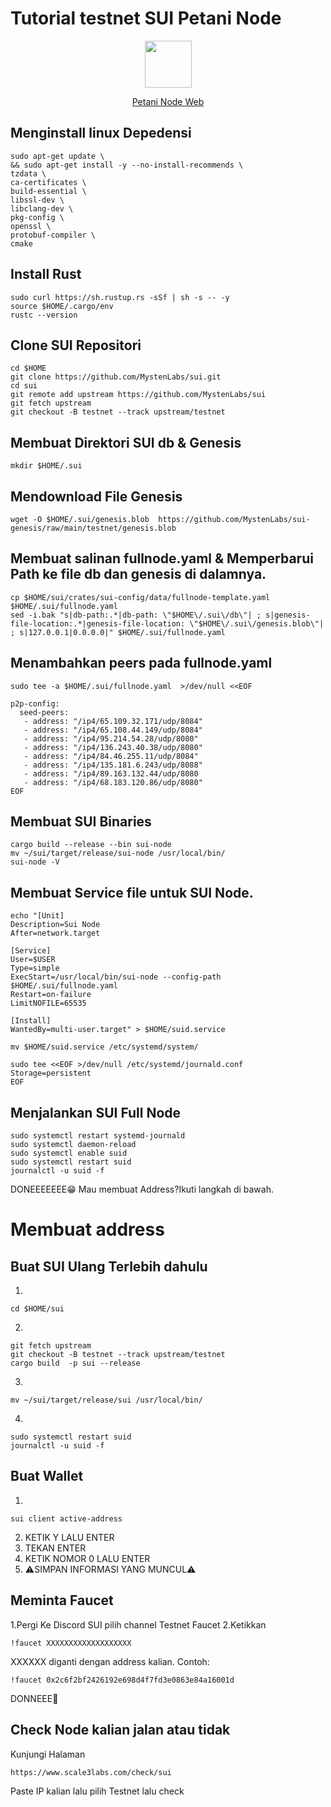 # Tutorial testnet SUI Petani Node

<p align="center">
  <img height="75" width="75" src="https://d1fdloi71mui9q.cloudfront.net/fh2P8CPLQDSDUd0LS2E8_45Mg5E2qiHd8K7yN">
</p>

<p style="font-size:14px" align="center">
<a href="https://linktr.ee/petaninode" target="_blank">Petani Node Web</a>
</p>

## Menginstall linux Depedensi
```
sudo apt-get update \
&& sudo apt-get install -y --no-install-recommends \
tzdata \
ca-certificates \
build-essential \
libssl-dev \
libclang-dev \
pkg-config \
openssl \
protobuf-compiler \
cmake
```
## Install Rust
```
sudo curl https://sh.rustup.rs -sSf | sh -s -- -y
source $HOME/.cargo/env
rustc --version
```
## Clone SUI Repositori
```
cd $HOME
git clone https://github.com/MystenLabs/sui.git
cd sui
git remote add upstream https://github.com/MystenLabs/sui
git fetch upstream
git checkout -B testnet --track upstream/testnet
```
## Membuat Direktori SUI db & Genesis
```
mkdir $HOME/.sui
```
## Mendownload File Genesis
```
wget -O $HOME/.sui/genesis.blob  https://github.com/MystenLabs/sui-genesis/raw/main/testnet/genesis.blob
```
## Membuat salinan fullnode.yaml & Memperbarui Path ke file db dan genesis di dalamnya.
```
cp $HOME/sui/crates/sui-config/data/fullnode-template.yaml $HOME/.sui/fullnode.yaml
sed -i.bak "s|db-path:.*|db-path: \"$HOME\/.sui\/db\"| ; s|genesis-file-location:.*|genesis-file-location: \"$HOME\/.sui\/genesis.blob\"| ; s|127.0.0.1|0.0.0.0|" $HOME/.sui/fullnode.yaml
```
## Menambahkan peers pada fullnode.yaml
```
sudo tee -a $HOME/.sui/fullnode.yaml  >/dev/null <<EOF

p2p-config:
  seed-peers:
   - address: "/ip4/65.109.32.171/udp/8084"
   - address: "/ip4/65.108.44.149/udp/8084"
   - address: "/ip4/95.214.54.28/udp/8080"
   - address: "/ip4/136.243.40.38/udp/8080"
   - address: "/ip4/84.46.255.11/udp/8084"
   - address: "/ip4/135.181.6.243/udp/8088"
   - address: "/ip4/89.163.132.44/udp/8080
   - address: "/ip4/68.183.120.86/udp/8080"
EOF
```
## Membuat SUI Binaries
```
cargo build --release --bin sui-node
mv ~/sui/target/release/sui-node /usr/local/bin/
sui-node -V
```
## Membuat Service file untuk SUI Node.
```
echo "[Unit]
Description=Sui Node
After=network.target

[Service]
User=$USER
Type=simple
ExecStart=/usr/local/bin/sui-node --config-path $HOME/.sui/fullnode.yaml
Restart=on-failure
LimitNOFILE=65535

[Install]
WantedBy=multi-user.target" > $HOME/suid.service

mv $HOME/suid.service /etc/systemd/system/

sudo tee <<EOF >/dev/null /etc/systemd/journald.conf
Storage=persistent
EOF
```
## Menjalankan SUI Full Node
```
sudo systemctl restart systemd-journald
sudo systemctl daemon-reload
sudo systemctl enable suid
sudo systemctl restart suid
journalctl -u suid -f
```
DONEEEEEEE😁
Mau membuat Address?Ikuti langkah di bawah.
# Membuat address

## Buat SUI Ulang Terlebih dahulu
1.
```
cd $HOME/sui
```
2.
```
git fetch upstream
git checkout -B testnet --track upstream/testnet
cargo build  -p sui --release
```
3.
```
mv ~/sui/target/release/sui /usr/local/bin/
```
4.
```
sudo systemctl restart suid
journalctl -u suid -f
```
## Buat Wallet
1.
```
sui client active-address
```
2. KETIK Y LALU ENTER
3. TEKAN ENTER
4. KETIK NOMOR 0 LALU ENTER
5. ⚠️SIMPAN INFORMASI YANG MUNCUL⚠️
## Meminta Faucet
1.Pergi Ke Discord SUI pilih channel Testnet Faucet
2.Ketikkan
```
!faucet XXXXXXXXXXXXXXXXXXX
```
XXXXXX diganti dengan address kalian.
Contoh:
```
!faucet 0x2c6f2bf2426192e698d4f7fd3e0863e84a16001d
```

DONNEEE🙏
## Check Node kalian jalan atau tidak
Kunjungi Halaman
```
https://www.scale3labs.com/check/sui
```
Paste IP kalian lalu pilih Testnet lalu check







